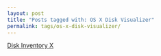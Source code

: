 ```yaml
---
layout: post
title: "Posts tagged with: OS X Disk Visualizer"
permalink: tags/os-x-disk-visualizer/
---
```

[Disk Inventory X](/2012/07/disk-inventory-x)

